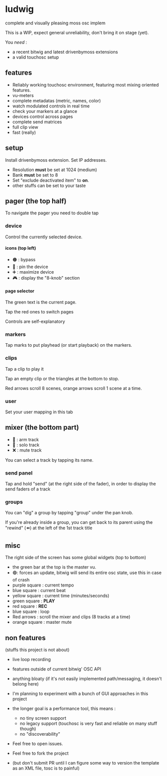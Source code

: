 # ludwig

complete and visually pleasing moss osc implem

This is a WIP, expect general unreliability, don't bring it on stage (yet).

You _need_ :
- a recent bitwig and latest drivenbymoss extensions
- a valid touchosc setup

## features

- Reliably working touchosc environment, featuring most mixing oriented features.
- vu-meters
- complete metadatas (metric, names, color)
- watch modulated controls in real time
- check your markers at a glance
- devices control across pages
- complete send matrices
- full clip view
- fast (really)

## setup

Install drivenbymoss extension. Set IP addresses.

- Resolution **must** be set at 1024 (medium)
- Bank **must** be set to 8
- Set "exclude deactivated item" to **on**.
- other stuffs can be set to your taste

## pager (the top half)

To navigate the pager you need to double tap

### device

Control the currently selected device.

#### icons (top left)

- 🟠 : bypass
- 📌 : pin the device
- ➕ : maximize device
- 🎮 : display the "8-knob" section

#### page selector

The green text is the current page.

Tap the red ones to switch pages

Controls are self-explanatory

### markers

Tap marks to put playhead (or start playback) on the markers.

### clips

Tap a clip to play it

Tap an empty clip or the triangles at the bottom to stop.

Red arrows scroll 8 scenes, orange arrows scroll 1 scene at a time.

### user

Set your user mapping in this tab

## mixer (the bottom part)

- 🔴 : arm track
- 📢 : solo track
- ❌ : mute track

You can select a track by tapping its name.

### send panel

Tap and hold "send" (at the right side of the fader), in order to
display the send faders of a track

### groups

You can "dig" a group by tapping "group" under the pan knob.

If you're already inside a group, you can get back to its parent using the 
"rewind" (⏪) at the left of the 1st track title

## misc

The right side of the screen has some global widgets (top to bottom)

- the green bar at the top is the master vu.
- 🟢: forces an update, bitwig will send its entire osc state, use this in case of crash
- purple square : current tempo
- blue square : current beat
- yellow square : current time (minutes/seconds)
- green square : **PLAY**
- red square : **REC**
- blue square : loop
- Red arrows : scroll the mixer and clips (8 tracks at a time)
- orange square : master mute

## non features

(stuffs this project is not about)

- live loop recording
- features outside of current bitwig' OSC API
- anything bloaty (if it's not easily implemented path/messaging, it doesn't belong here)
- I'm planning to experiment with a bunch of GUI approaches in this project
- the longer goal is a performance tool, this means : 
  - no tiny screen support
  - no legacy support (touchosc is very fast and reliable on many stuff though)
  - no "discoverability"
  
- Feel free to open issues.
- Feel free to fork the project 
- (but don't submit PR until I can figure some way to version the template as an XML file, tosc is to painful)
  

